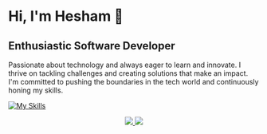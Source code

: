 # Hi, I'm Hesham 👋  
## Enthusiastic Software Developer

Passionate about technology and always eager to learn and innovate. I thrive on tackling challenges and creating solutions that make an impact. I'm committed to pushing the boundaries in the tech world and continuously honing my skills.

[![My Skills](https://skillicons.dev/icons?i=html,css,js,react,nodejs,express,nest,py,django,graphql,mongodb,mysql,postgres,redis,sequelize)](https://skillicons.dev)

<p align="center">
  <a href="https://github.com/Hesham1902">
    <img src="https://skillicons.dev/icons?i=github" />
  </a>
  <a href="https://www.linkedin.com/in/hesham-maher-9232a9202">
    <img src="https://skillicons.dev/icons?i=linkedin" />
  </a>
</p>
